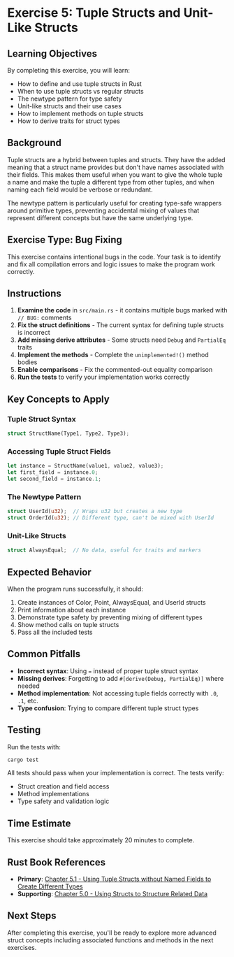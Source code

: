 # Exercise 5: Tuple Structs and Unit-Like Structs

## Learning Objectives
By completing this exercise, you will learn:
- How to define and use tuple structs in Rust
- When to use tuple structs vs regular structs
- The newtype pattern for type safety
- Unit-like structs and their use cases
- How to implement methods on tuple structs
- How to derive traits for struct types

## Background
Tuple structs are a hybrid between tuples and structs. They have the added meaning that a struct name provides but don't have names associated with their fields. This makes them useful when you want to give the whole tuple a name and make the tuple a different type from other tuples, and when naming each field would be verbose or redundant.

The newtype pattern is particularly useful for creating type-safe wrappers around primitive types, preventing accidental mixing of values that represent different concepts but have the same underlying type.

## Exercise Type: Bug Fixing
This exercise contains intentional bugs in the code. Your task is to identify and fix all compilation errors and logic issues to make the program work correctly.

## Instructions
1. **Examine the code** in `src/main.rs` - it contains multiple bugs marked with `// BUG:` comments
2. **Fix the struct definitions** - The current syntax for defining tuple structs is incorrect
3. **Add missing derive attributes** - Some structs need `Debug` and `PartialEq` traits
4. **Implement the methods** - Complete the `unimplemented!()` method bodies
5. **Enable comparisons** - Fix the commented-out equality comparison
6. **Run the tests** to verify your implementation works correctly

## Key Concepts to Apply

### Tuple Struct Syntax
```rust
struct StructName(Type1, Type2, Type3);
```

### Accessing Tuple Struct Fields
```rust
let instance = StructName(value1, value2, value3);
let first_field = instance.0;
let second_field = instance.1;
```

### The Newtype Pattern
```rust
struct UserId(u32);  // Wraps u32 but creates a new type
struct OrderId(u32); // Different type, can't be mixed with UserId
```

### Unit-Like Structs
```rust
struct AlwaysEqual;  // No data, useful for traits and markers
```

## Expected Behavior
When the program runs successfully, it should:
1. Create instances of Color, Point, AlwaysEqual, and UserId structs
2. Print information about each instance
3. Demonstrate type safety by preventing mixing of different types
4. Show method calls on tuple structs
5. Pass all the included tests

## Common Pitfalls
- **Incorrect syntax**: Using `=` instead of proper tuple struct syntax
- **Missing derives**: Forgetting to add `#[derive(Debug, PartialEq)]` where needed
- **Method implementation**: Not accessing tuple fields correctly with `.0`, `.1`, etc.
- **Type confusion**: Trying to compare different tuple struct types

## Testing
Run the tests with:
```bash
cargo test
```

All tests should pass when your implementation is correct. The tests verify:
- Struct creation and field access
- Method implementations
- Type safety and validation logic

## Time Estimate
This exercise should take approximately 20 minutes to complete.

## Rust Book References
- **Primary**: [Chapter 5.1 - Using Tuple Structs without Named Fields to Create Different Types](https://doc.rust-lang.org/book/ch05-01-defining-structs.html#using-tuple-structs-without-named-fields-to-create-different-types)
- **Supporting**: [Chapter 5.0 - Using Structs to Structure Related Data](https://doc.rust-lang.org/book/ch05-00-structs.html)

## Next Steps
After completing this exercise, you'll be ready to explore more advanced struct concepts including associated functions and methods in the next exercises.